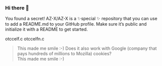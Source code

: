 ### Hi there 👋

<!--
**AZ-X/AZ-X** is a ✨ _special_ ✨ repository because its `README.md` (this file) appears on your GitHub profile.

Here are some ideas to get you started:

- 🔭 I’m currently working on ...
- 🌱 I’m currently learning ...
- 👯 I’m looking to collaborate on ...
- 🤔 I’m looking for help with ...
- 💬 Ask me about ...
- 📫 How to reach me: ...
- 😄 Pronouns: ...
- ⚡ Fun fact: ...
-->

You found a secret! AZ-X/AZ-X is a ✨special ✨ repository that you can use to add a README.md to your GitHub profile. Make sure it’s public and initialize it with a README to get started.


otccelf.c otccelfn.c  
> This made me smile :-)
Does it also work with Google (company that pays hundreds of millions to Mozilla) cookies?  
> This made me smile :-)